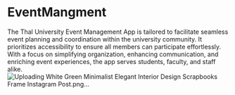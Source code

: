 # EventMangment
 The Thal University Event Management App is tailored to facilitate seamless event planning and coordination within the university community. It prioritizes accessibility to ensure all members can participate effortlessly. With a focus on simplifying organization, enhancing communication, and enriching event experiences, the app serves students, faculty, and staff alike.
![Uploading White Green Minimalist Elegant Interior Design Scrapbooks Frame Instagram Post.png…]()

